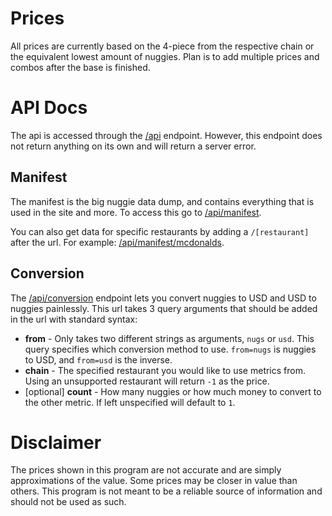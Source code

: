 # Prices

All prices are currently based on the 4-piece from the respective chain or the equivalent lowest amount of nuggies. Plan is to add multiple prices and combos after the base is finished. 

# API Docs

The api is accessed through the [/api](https://nuggies.shinthebin.ml/api) endpoint. However, this endpoint does not return anything on its own and will return a server error.

## Manifest

The manifest is the big nuggie data dump, and contains everything that is used in the site and more. To access this go to [/api/manifest](https://nuggies.shinthebin.ml/api/manifest). 

You can also get data for specific restaurants by adding a `/[restaurant]` after the url. For example: [/api/manifest/mcdonalds](https://nuggies.shinthebin.ml/api/manifest/mcdonalds).

## Conversion

The [/api/conversion](https://nuggies.shinthebin.ml/conversion) endpoint lets you convert nuggies to USD and USD to nuggies painlessly. This url takes 3 query arguments that should be added in the url with standard syntax:

- **from** - Only takes two different strings as arguments, `nugs` or `usd`. This query specifies which conversion method to use. `from=nugs` is nuggies to USD, and `from=usd` is the inverse.
- **chain** - The specified restaurant you would like to use metrics from. Using an unsupported restaurant will return `-1` as the price.
- [optional] **count** - How many nuggies or how much money to convert to the other metric. If left unspecified will default to `1`.


# Disclaimer

The prices shown in this program are not accurate and are simply approximations of the value. Some prices may be closer in value than others. This program is not meant to be a reliable source of information and should not be used as such.

